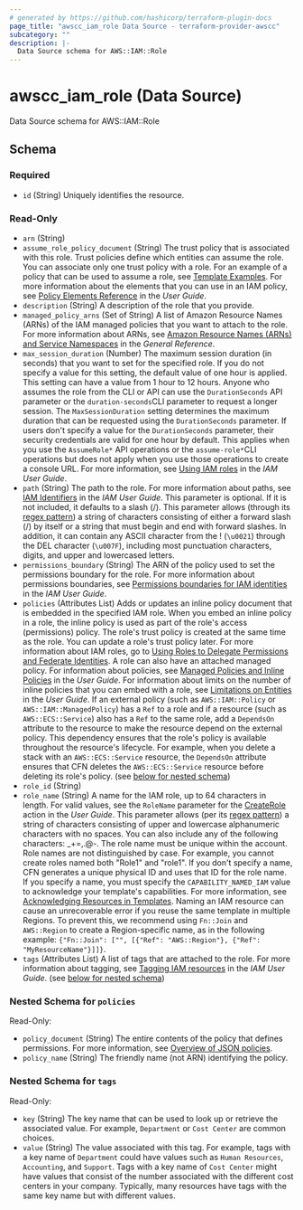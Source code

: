 ```yaml
---
# generated by https://github.com/hashicorp/terraform-plugin-docs
page_title: "awscc_iam_role Data Source - terraform-provider-awscc"
subcategory: ""
description: |-
  Data Source schema for AWS::IAM::Role
---
```


# awscc_iam_role (Data Source)

Data Source schema for AWS::IAM::Role



<!-- schema generated by tfplugindocs -->
## Schema

### Required

- `id` (String) Uniquely identifies the resource.

### Read-Only

- `arn` (String)
- `assume_role_policy_document` (String) The trust policy that is associated with this role. Trust policies define which entities can assume the role. You can associate only one trust policy with a role. For an example of a policy that can be used to assume a role, see [Template Examples](https://docs.aws.amazon.com/AWSCloudFormation/latest/UserGuide/aws-resource-iam-role.html#aws-resource-iam-role--examples). For more information about the elements that you can use in an IAM policy, see [Policy Elements Reference](https://docs.aws.amazon.com/IAM/latest/UserGuide/reference_policies_elements.html) in the *User Guide*.
- `description` (String) A description of the role that you provide.
- `managed_policy_arns` (Set of String) A list of Amazon Resource Names (ARNs) of the IAM managed policies that you want to attach to the role.
 For more information about ARNs, see [Amazon Resource Names (ARNs) and Service Namespaces](https://docs.aws.amazon.com/general/latest/gr/aws-arns-and-namespaces.html) in the *General Reference*.
- `max_session_duration` (Number) The maximum session duration (in seconds) that you want to set for the specified role. If you do not specify a value for this setting, the default value of one hour is applied. This setting can have a value from 1 hour to 12 hours.
 Anyone who assumes the role from the CLI or API can use the ``DurationSeconds`` API parameter or the ``duration-seconds``CLI parameter to request a longer session. The ``MaxSessionDuration`` setting determines the maximum duration that can be requested using the ``DurationSeconds`` parameter. If users don't specify a value for the ``DurationSeconds`` parameter, their security credentials are valid for one hour by default. This applies when you use the ``AssumeRole*`` API operations or the ``assume-role*``CLI operations but does not apply when you use those operations to create a console URL. For more information, see [Using IAM roles](https://docs.aws.amazon.com/IAM/latest/UserGuide/id_roles_use.html) in the *IAM User Guide*.
- `path` (String) The path to the role. For more information about paths, see [IAM Identifiers](https://docs.aws.amazon.com/IAM/latest/UserGuide/Using_Identifiers.html) in the *IAM User Guide*.
 This parameter is optional. If it is not included, it defaults to a slash (/).
 This parameter allows (through its [regex pattern](https://docs.aws.amazon.com/http://wikipedia.org/wiki/regex)) a string of characters consisting of either a forward slash (/) by itself or a string that must begin and end with forward slashes. In addition, it can contain any ASCII character from the ! (``\u0021``) through the DEL character (``\u007F``), including most punctuation characters, digits, and upper and lowercased letters.
- `permissions_boundary` (String) The ARN of the policy used to set the permissions boundary for the role.
 For more information about permissions boundaries, see [Permissions boundaries for IAM identities](https://docs.aws.amazon.com/IAM/latest/UserGuide/access_policies_boundaries.html) in the *IAM User Guide*.
- `policies` (Attributes List) Adds or updates an inline policy document that is embedded in the specified IAM role.
 When you embed an inline policy in a role, the inline policy is used as part of the role's access (permissions) policy. The role's trust policy is created at the same time as the role. You can update a role's trust policy later. For more information about IAM roles, go to [Using Roles to Delegate Permissions and Federate Identities](https://docs.aws.amazon.com/IAM/latest/UserGuide/roles-toplevel.html).
 A role can also have an attached managed policy. For information about policies, see [Managed Policies and Inline Policies](https://docs.aws.amazon.com/IAM/latest/UserGuide/policies-managed-vs-inline.html) in the *User Guide*.
 For information about limits on the number of inline policies that you can embed with a role, see [Limitations on Entities](https://docs.aws.amazon.com/IAM/latest/UserGuide/LimitationsOnEntities.html) in the *User Guide*.
  If an external policy (such as ``AWS::IAM::Policy`` or ``AWS::IAM::ManagedPolicy``) has a ``Ref`` to a role and if a resource (such as ``AWS::ECS::Service``) also has a ``Ref`` to the same role, add a ``DependsOn`` attribute to the resource to make the resource depend on the external policy. This dependency ensures that the role's policy is available throughout the resource's lifecycle. For example, when you delete a stack with an ``AWS::ECS::Service`` resource, the ``DependsOn`` attribute ensures that CFN deletes the ``AWS::ECS::Service`` resource before deleting its role's policy. (see [below for nested schema](#nestedatt--policies))
- `role_id` (String)
- `role_name` (String) A name for the IAM role, up to 64 characters in length. For valid values, see the ``RoleName`` parameter for the [CreateRole](https://docs.aws.amazon.com/IAM/latest/APIReference/API_CreateRole.html) action in the *User Guide*.
 This parameter allows (per its [regex pattern](https://docs.aws.amazon.com/http://wikipedia.org/wiki/regex)) a string of characters consisting of upper and lowercase alphanumeric characters with no spaces. You can also include any of the following characters: _+=,.@-. The role name must be unique within the account. Role names are not distinguished by case. For example, you cannot create roles named both "Role1" and "role1".
 If you don't specify a name, CFN generates a unique physical ID and uses that ID for the role name.
 If you specify a name, you must specify the ``CAPABILITY_NAMED_IAM`` value to acknowledge your template's capabilities. For more information, see [Acknowledging Resources in Templates](https://docs.aws.amazon.com/AWSCloudFormation/latest/UserGuide/using-iam-template.html#using-iam-capabilities).
  Naming an IAM resource can cause an unrecoverable error if you reuse the same template in multiple Regions. To prevent this, we recommend using ``Fn::Join`` and ``AWS::Region`` to create a Region-specific name, as in the following example: ``{"Fn::Join": ["", [{"Ref": "AWS::Region"}, {"Ref": "MyResourceName"}]]}``.
- `tags` (Attributes List) A list of tags that are attached to the role. For more information about tagging, see [Tagging IAM resources](https://docs.aws.amazon.com/IAM/latest/UserGuide/id_tags.html) in the *IAM User Guide*. (see [below for nested schema](#nestedatt--tags))

<a id="nestedatt--policies"></a>
### Nested Schema for `policies`

Read-Only:

- `policy_document` (String) The entire contents of the policy that defines permissions. For more information, see [Overview of JSON policies](https://docs.aws.amazon.com/IAM/latest/UserGuide/access_policies.html#access_policies-json).
- `policy_name` (String) The friendly name (not ARN) identifying the policy.


<a id="nestedatt--tags"></a>
### Nested Schema for `tags`

Read-Only:

- `key` (String) The key name that can be used to look up or retrieve the associated value. For example, ``Department`` or ``Cost Center`` are common choices.
- `value` (String) The value associated with this tag. For example, tags with a key name of ``Department`` could have values such as ``Human Resources``, ``Accounting``, and ``Support``. Tags with a key name of ``Cost Center`` might have values that consist of the number associated with the different cost centers in your company. Typically, many resources have tags with the same key name but with different values.
